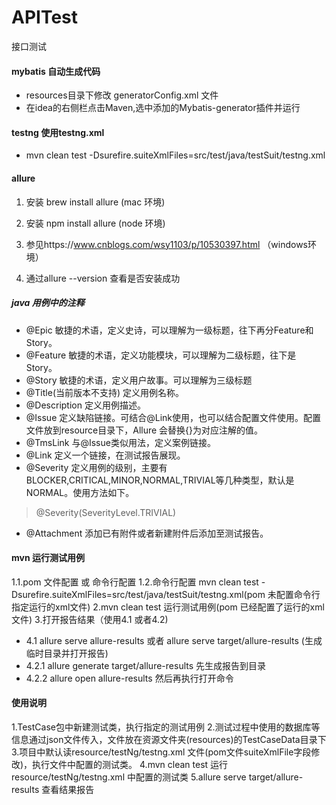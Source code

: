 # APITest
接口测试

#### mybatis 自动生成代码
- resources目录下修改 generatorConfig.xml 文件
- 在idea的右侧栏点击Maven,选中添加的Mybatis-generator插件并运行









#### testng 使用testng.xml
- mvn clean test -Dsurefire.suiteXmlFiles=src/test/java/testSuit/testng.xml






#### allure

1. 安装 brew install allure (mac 环境)

2. 安装 npm install allure (node 环境)

3. 参见https://www.cnblogs.com/wsy1103/p/10530397.html  （windows环境）

3. 通过allure --version  查看是否安装成功

##### java 用例中的注释
- @Epic
敏捷的术语，定义史诗，可以理解为一级标题，往下再分Feature和Story。
- @Feature
敏捷的术语，定义功能模块，可以理解为二级标题，往下是Story。
- @Story
敏捷的术语，定义用户故事。可以理解为三级标题
- @Title(当前版本不支持)
定义用例名称。
- @Description
定义用例描述。
- @Issue
定义缺陷链接。可结合@Link使用，也可以结合配置文件使用。配置文件放到resource目录下，Allure 会替换{}为对应注解的值。
- @TmsLink
与@Issue类似用法，定义案例链接。
- @Link
定义一个链接，在测试报告展现。
- @Severity
定义用例的级别，主要有BLOCKER,CRITICAL,MINOR,NORMAL,TRIVIAL等几种类型，默认是NORMAL。使用方法如下。
> @Severity(SeverityLevel.TRIVIAL)
- @Attachment
添加已有附件或者新建附件后添加至测试报告。




#### mvn 运行测试用例 
1.1.pom 文件配置 或 命令行配置
1.2.命令行配置 mvn clean test -Dsurefire.suiteXmlFiles=src/test/java/testSuit/testng.xml(pom 未配置命令行指定运行的xml文件)
2.mvn clean test 运行测试用例(pom 已经配置了运行的xml文件)
3.打开报告结果（使用4.1 或者4.2)
- 4.1 allure serve allure-results  或者  allure serve target/allure-results (生成临时目录并打开报告)
- 4.2.1 allure generate target/allure-results  先生成报告到目录
- 4.2.2  allure open allure-results  然后再执行打开命令

#### 使用说明
1.TestCase包中新建测试类，执行指定的测试用例
2.测试过程中使用的数据库等信息通过json文件传入，文件放在资源文件夹(resources)的TestCaseData目录下
3.项目中默认读resource/testNg/testng.xml 文件(pom文件suiteXmlFile字段修改)，执行文件中配置的测试类。
4.mvn clean test 运行resource/testNg/testng.xml 中配置的测试类
5.allure serve target/allure-results  查看结果报告


